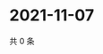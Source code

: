 # 2021-11-07

共 0 条

<!-- BEGIN WEIBO -->
<!-- 最后更新时间 Sun Nov 07 2021 06:13:51 GMT+0800 (China Standard Time) -->

<!-- END WEIBO -->
